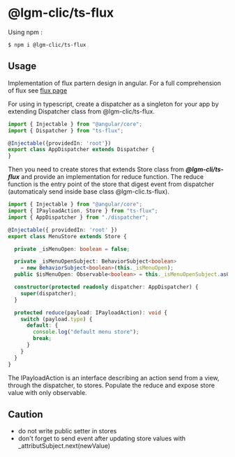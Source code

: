 # @lgm-clic/ts-flux

Using npm :

```shell
$ npm i @lgm-clic/ts-flux
```

## Usage
Implementation of  flux partern design in angular. For a full comprehension of flux see [flux page](https://facebook.github.io/flux/)

For using in typescript, create a dispatcher as a singleton for your app by extending Dispatcher class from @lgm-clic/ts-flux.

```ts
import { Injectable } from "@angular/core";
import { Dispatcher } from "ts-flux";

@Injectable({providedIn: 'root'})
export class AppDispatcher extends Dispatcher {
}
```

Then you need to create stores that extends Store class from ***@lgm-cli/ts-flux*** and provide an implementation for reduce function.
The reduce function is the entry point of the store that digest event from dispatcher (automaticaly send inside base class @lgm-clic.ts-flux).

```ts
import { Injectable } from "@angular/core";
import { IPayloadAction, Store } from "ts-flux";
import { AppDispatcher } from "./dispatcher";

@Injectable({ providedIn: 'root' })
export class MenuStore extends Store {

  private _isMenuOpen: boolean = false;

  private _isMenuOpenSubject: BehaviorSubject<boolean>
    = new BehaviorSubject<boolean>(this._isMenuOpen);
  public $isMenuOpen: Observable<boolean> = this._isMenuOpenSubject.asObservable();

  constructor(protected readonly dispatcher: AppDispatcher) {
    super(dispatcher);
  }

  protected reduce(payload: IPayloadAction): void {
    switch (payload.type) {
      default: {
        console.log("default menu store");
        break;
      }
    }
  }
}

```

The IPayloadAction is an interface describing an action send from a view, through the dispatcher, to stores.
Populate the reduce and expose store value with only observable.

## Caution
* do not write public setter in stores
* don't forget to send event after updating store values with _attributSubject.next(newValue)
